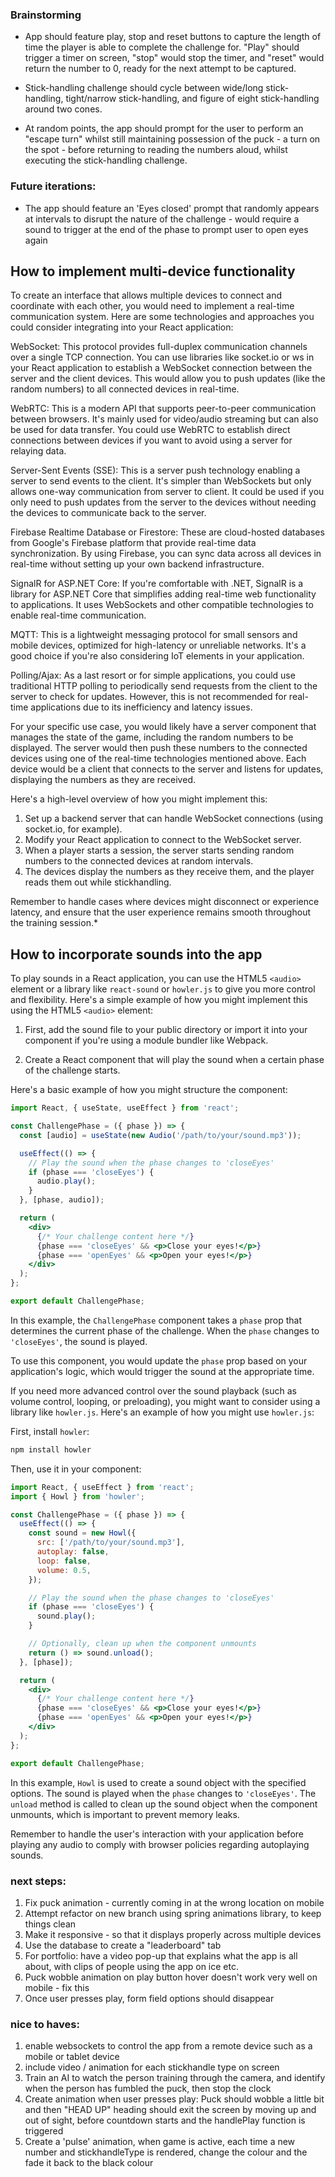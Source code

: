 ### Brainstorming

- App should feature play, stop and reset buttons to capture the length of time the player is able to complete the challenge for. "Play" should trigger a timer on screen, "stop" would stop the timer, and "reset" would return the number to 0, ready for the next attempt to be captured.

- Stick-handling challenge should cycle between wide/long stick-handling, tight/narrow stick-handling, and figure of eight stick-handling around two cones.

- At random points, the app should prompt for the user to perform an "escape turn" whilst still maintaining possession of the puck - a turn on the spot - before returning to reading the numbers aloud, whilst executing the stick-handling challenge.



### Future iterations:

- The app should feature an 'Eyes closed' prompt that randomly appears at intervals to disrupt the nature of the challenge - would require a sound to trigger at the end of the phase to prompt user to open eyes again 




## How to implement multi-device functionality

To create an interface that allows multiple devices to connect and coordinate with each other, you would need to implement a real-time communication system. Here are some technologies and approaches you could consider integrating into your React application:

WebSocket: This protocol provides full-duplex communication channels over a single TCP connection. You can use libraries like socket.io or ws in your React application to establish a WebSocket connection between the server and the client devices. This would allow you to push updates (like the random numbers) to all connected devices in real-time.

WebRTC: This is a modern API that supports peer-to-peer communication between browsers. It's mainly used for video/audio streaming but can also be used for data transfer. You could use WebRTC to establish direct connections between devices if you want to avoid using a server for relaying data.

Server-Sent Events (SSE): This is a server push technology enabling a server to send events to the client. It's simpler than WebSockets but only allows one-way communication from server to client. It could be used if you only need to push updates from the server to the devices without needing the devices to communicate back to the server.

Firebase Realtime Database or Firestore: These are cloud-hosted databases from Google's Firebase platform that provide real-time data synchronization. By using Firebase, you can sync data across all devices in real-time without setting up your own backend infrastructure.

SignalR for ASP.NET Core: If you're comfortable with .NET, SignalR is a library for ASP.NET Core that simplifies adding real-time web functionality to applications. It uses WebSockets and other compatible technologies to enable real-time communication.

MQTT: This is a lightweight messaging protocol for small sensors and mobile devices, optimized for high-latency or unreliable networks. It's a good choice if you're also considering IoT elements in your application.

Polling/Ajax: As a last resort or for simple applications, you could use traditional HTTP polling to periodically send requests from the client to the server to check for updates. However, this is not recommended for real-time applications due to its inefficiency and latency issues.

For your specific use case, you would likely have a server component that manages the state of the game, including the random numbers to be displayed. The server would then push these numbers to the connected devices using one of the real-time technologies mentioned above. Each device would be a client that connects to the server and listens for updates, displaying the numbers as they are received.

Here's a high-level overview of how you might implement this:

1. Set up a backend server that can handle WebSocket connections (using socket.io, for example).
2. Modify your React application to connect to the WebSocket server.
3. When a player starts a session, the server starts sending random numbers to the connected devices at random intervals.
4. The devices display the numbers as they receive them, and the player reads them out while stickhandling.

Remember to handle cases where devices might disconnect or experience latency, and ensure that the user experience remains smooth throughout the training session.*




## How to incorporate sounds into the app

To play sounds in a React application, you can use the HTML5 `<audio>` element or a library like `react-sound` or `howler.js` to give you more control and flexibility. Here's a simple example of how you might implement this using the HTML5 `<audio>` element:

1. First, add the sound file to your public directory or import it into your component if you're using a module bundler like Webpack.

2. Create a React component that will play the sound when a certain phase of the challenge starts.

Here's a basic example of how you might structure the component:

```jsx
import React, { useState, useEffect } from 'react';

const ChallengePhase = ({ phase }) => {
  const [audio] = useState(new Audio('/path/to/your/sound.mp3'));

  useEffect(() => {
    // Play the sound when the phase changes to 'closeEyes'
    if (phase === 'closeEyes') {
      audio.play();
    }
  }, [phase, audio]);

  return (
    <div>
      {/* Your challenge content here */}
      {phase === 'closeEyes' && <p>Close your eyes!</p>}
      {phase === 'openEyes' && <p>Open your eyes!</p>}
    </div>
  );
};

export default ChallengePhase;
```

In this example, the `ChallengePhase` component takes a `phase` prop that determines the current phase of the challenge. When the `phase` changes to `'closeEyes'`, the sound is played.

To use this component, you would update the `phase` prop based on your application's logic, which would trigger the sound at the appropriate time.

If you need more advanced control over the sound playback (such as volume control, looping, or preloading), you might want to consider using a library like `howler.js`. Here's an example of how you might use `howler.js`:

First, install `howler`:

```sh
npm install howler
```

Then, use it in your component:

```jsx
import React, { useEffect } from 'react';
import { Howl } from 'howler';

const ChallengePhase = ({ phase }) => {
  useEffect(() => {
    const sound = new Howl({
      src: ['/path/to/your/sound.mp3'],
      autoplay: false,
      loop: false,
      volume: 0.5,
    });

    // Play the sound when the phase changes to 'closeEyes'
    if (phase === 'closeEyes') {
      sound.play();
    }

    // Optionally, clean up when the component unmounts
    return () => sound.unload();
  }, [phase]);

  return (
    <div>
      {/* Your challenge content here */}
      {phase === 'closeEyes' && <p>Close your eyes!</p>}
      {phase === 'openEyes' && <p>Open your eyes!</p>}
    </div>
  );
};

export default ChallengePhase;
```

In this example, `Howl` is used to create a sound object with the specified options. The sound is played when the `phase` changes to `'closeEyes'`. The `unload` method is called to clean up the sound object when the component unmounts, which is important to prevent memory leaks.

Remember to handle the user's interaction with your application before playing any audio to comply with browser policies regarding autoplaying sounds.



### next steps: 
1. Fix puck animation - currently coming in at the wrong location on mobile
2. Attempt refactor on new branch using spring animations library, to keep things clean
3. Make it responsive - so that it displays properly across multiple devices
4. Use the database to create a "leaderboard" tab
5. For portfolio: have a video pop-up that explains what the app is all about, with clips of people using the app on ice etc.
6. Puck wobble animation on play button hover doesn't work very well on mobile - fix this
7. Once user presses play, form field options should disappear

### nice to haves:
1. enable websockets to control the app from a remote device such as a mobile or tablet device
2. include video / animation for each stickhandle type on screen
3. Train an AI to watch the person training through the camera, and identify when the person has fumbled the puck, then stop the clock
4. Create animation when user presses play: Puck should wobble a little bit and then "HEAD UP" heading should exit the screen by moving up and out of sight, before countdown starts and the handlePlay function is triggered
5. Create a 'pulse' animation, when game is active, each time a new number and stickhandleType is rendered, change the colour and the fade it back to the black colour
